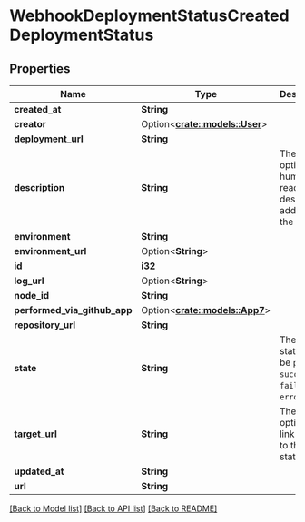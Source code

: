 # WebhookDeploymentStatusCreatedDeploymentStatus

## Properties

Name | Type | Description | Notes
------------ | ------------- | ------------- | -------------
**created_at** | **String** |  | 
**creator** | Option<[**crate::models::User**](User.md)> |  | 
**deployment_url** | **String** |  | 
**description** | **String** | The optional human-readable description added to the status. | 
**environment** | **String** |  | 
**environment_url** | Option<**String**> |  | [optional]
**id** | **i32** |  | 
**log_url** | Option<**String**> |  | [optional]
**node_id** | **String** |  | 
**performed_via_github_app** | Option<[**crate::models::App7**](App_7.md)> |  | [optional]
**repository_url** | **String** |  | 
**state** | **String** | The new state. Can be `pending`, `success`, `failure`, or `error`. | 
**target_url** | **String** | The optional link added to the status. | 
**updated_at** | **String** |  | 
**url** | **String** |  | 

[[Back to Model list]](../README.md#documentation-for-models) [[Back to API list]](../README.md#documentation-for-api-endpoints) [[Back to README]](../README.md)


